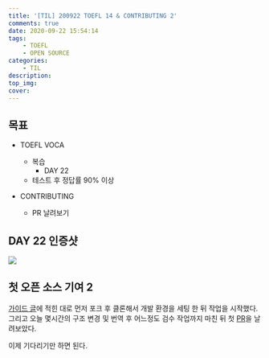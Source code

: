 ```yaml
---
title: '[TIL] 200922 TOEFL 14 & CONTRIBUTING 2'
comments: true
date: 2020-09-22 15:54:14
tags: 
    - TOEFL
    - OPEN SOURCE
categories:
    - TIL
description:
top_img:
cover:
---
```

## 목표
- TOEFL VOCA 
    - 복습
        - DAY 22
    - 테스트 후 정답률 90% 이상

- CONTRIBUTING
    - PR 날려보기

## DAY 22 인증샷
![](Day22.png)

## 첫 오픈 소스 기여 2
[가이드 글](https://velog.io/@ppp3195/%EC%98%A4%ED%94%88%EC%86%8C%EC%8A%A4-%EC%9E%85%EB%AC%B8%EC%9D%84-%EC%9C%84%ED%95%9C-%EC%95%84%EC%A3%BC-%EA%B5%AC%EC%B2%B4%EC%A0%81%EC%9D%B8-%EA%B0%80%EC%9D%B4%EB%93%9C)에 적힌 대로 먼저 포크 후 클론해서 개발 환경을 세팅 한 뒤 작업을 시작했다. 그리고 오늘 몇시간의 구조 변경 및 번역 후 어느정도 검수 작업까지 마친 뒤 첫 [PR](https://github.com/jwasham/coding-interview-university/pull/632)을 날려보았다.

이제 기다리기만 하면 된다.
